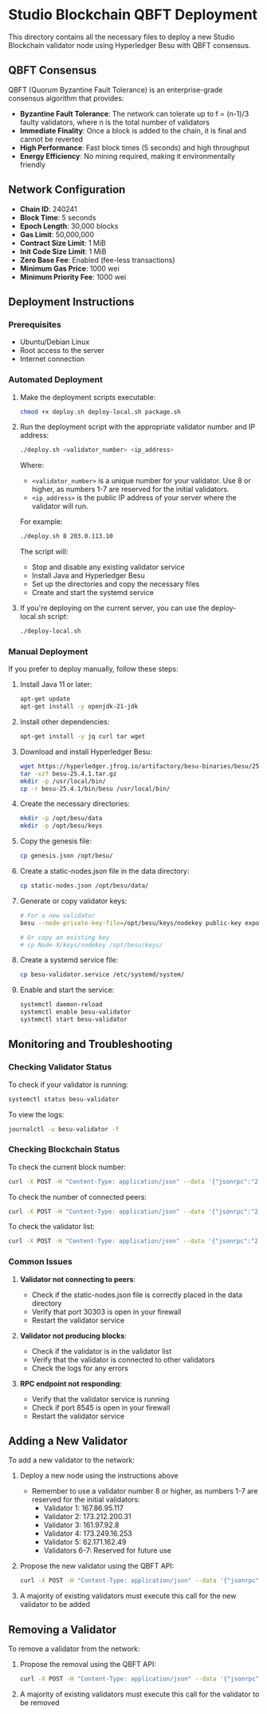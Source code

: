 # Studio Blockchain QBFT Deployment

This directory contains all the necessary files to deploy a new Studio Blockchain validator node using Hyperledger Besu with QBFT consensus.

## QBFT Consensus

QBFT (Quorum Byzantine Fault Tolerance) is an enterprise-grade consensus algorithm that provides:

- **Byzantine Fault Tolerance**: The network can tolerate up to f = (n-1)/3 faulty validators, where n is the total number of validators
- **Immediate Finality**: Once a block is added to the chain, it is final and cannot be reverted
- **High Performance**: Fast block times (5 seconds) and high throughput
- **Energy Efficiency**: No mining required, making it environmentally friendly

## Network Configuration

- **Chain ID**: 240241
- **Block Time**: 5 seconds
- **Epoch Length**: 30,000 blocks
- **Gas Limit**: 50,000,000
- **Contract Size Limit**: 1 MiB
- **Init Code Size Limit**: 1 MiB
- **Zero Base Fee**: Enabled (fee-less transactions)
- **Minimum Gas Price**: 1000 wei
- **Minimum Priority Fee**: 1000 wei

## Deployment Instructions

### Prerequisites

- Ubuntu/Debian Linux
- Root access to the server
- Internet connection

### Automated Deployment

1. Make the deployment scripts executable:
   ```bash
   chmod +x deploy.sh deploy-local.sh package.sh
   ```

2. Run the deployment script with the appropriate validator number and IP address:
   ```bash
   ./deploy.sh <validator_number> <ip_address>
   ```

   Where:
   - `<validator_number>` is a unique number for your validator. Use 8 or higher, as numbers 1-7 are reserved for the initial validators.
   - `<ip_address>` is the public IP address of your server where the validator will run.

   For example:
   ```bash
   ./deploy.sh 8 203.0.113.10
   ```

   The script will:
   - Stop and disable any existing validator service
   - Install Java and Hyperledger Besu
   - Set up the directories and copy the necessary files
   - Create and start the systemd service

3. If you're deploying on the current server, you can use the deploy-local.sh script:
   ```bash
   ./deploy-local.sh
   ```

### Manual Deployment

If you prefer to deploy manually, follow these steps:

1. Install Java 11 or later:
   ```bash
   apt-get update
   apt-get install -y openjdk-21-jdk
   ```

2. Install other dependencies:
   ```bash
   apt-get install -y jq curl tar wget
   ```

3. Download and install Hyperledger Besu:
   ```bash
   wget https://hyperledger.jfrog.io/artifactory/besu-binaries/besu/25.4.1/besu-25.4.1.tar.gz
   tar -xzf besu-25.4.1.tar.gz
   mkdir -p /usr/local/bin/
   cp -r besu-25.4.1/bin/besu /usr/local/bin/
   ```

4. Create the necessary directories:
   ```bash
   mkdir -p /opt/besu/data
   mkdir -p /opt/besu/keys
   ```

5. Copy the genesis file:
   ```bash
   cp genesis.json /opt/besu/
   ```

6. Create a static-nodes.json file in the data directory:
   ```bash
   cp static-nodes.json /opt/besu/data/
   ```

7. Generate or copy validator keys:
   ```bash
   # For a new validator
   besu --node-private-key-file=/opt/besu/keys/nodekey public-key export --to=/tmp/publickey.txt
   
   # Or copy an existing key
   # cp Node-X/keys/nodekey /opt/besu/keys/
   ```

8. Create a systemd service file:
   ```bash
   cp besu-validator.service /etc/systemd/system/
   ```

9. Enable and start the service:
   ```bash
   systemctl daemon-reload
   systemctl enable besu-validator
   systemctl start besu-validator
   ```

## Monitoring and Troubleshooting

### Checking Validator Status

To check if your validator is running:
```bash
systemctl status besu-validator
```

To view the logs:
```bash
journalctl -u besu-validator -f
```

### Checking Blockchain Status

To check the current block number:
```bash
curl -X POST -H "Content-Type: application/json" --data '{"jsonrpc":"2.0","method":"eth_blockNumber","params":[],"id":1}' http://localhost:8545
```

To check the number of connected peers:
```bash
curl -X POST -H "Content-Type: application/json" --data '{"jsonrpc":"2.0","method":"net_peerCount","params":[],"id":1}' http://localhost:8545
```

To check the validator list:
```bash
curl -X POST -H "Content-Type: application/json" --data '{"jsonrpc":"2.0","method":"qbft_getValidatorsByBlockNumber","params":["latest"],"id":1}' http://localhost:8545
```

### Common Issues

1. **Validator not connecting to peers**:
   - Check if the static-nodes.json file is correctly placed in the data directory
   - Verify that port 30303 is open in your firewall
   - Restart the validator service

2. **Validator not producing blocks**:
   - Check if the validator is in the validator list
   - Verify that the validator is connected to other validators
   - Check the logs for any errors

3. **RPC endpoint not responding**:
   - Verify that the validator service is running
   - Check if port 8545 is open in your firewall
   - Restart the validator service

## Adding a New Validator

To add a new validator to the network:

1. Deploy a new node using the instructions above
   - Remember to use a validator number 8 or higher, as numbers 1-7 are reserved for the initial validators:
     - Validator 1: 167.86.95.117
     - Validator 2: 173.212.200.31
     - Validator 3: 161.97.92.8
     - Validator 4: 173.249.16.253
     - Validator 5: 62.171.162.49
     - Validators 6-7: Reserved for future use

2. Propose the new validator using the QBFT API:
   ```bash
   curl -X POST -H "Content-Type: application/json" --data '{"jsonrpc":"2.0","method":"qbft_proposeValidatorVote","params":["0xNEW_VALIDATOR_ADDRESS", true],"id":1}' http://localhost:8545
   ```
3. A majority of existing validators must execute this call for the new validator to be added

## Removing a Validator

To remove a validator from the network:

1. Propose the removal using the QBFT API:
   ```bash
   curl -X POST -H "Content-Type: application/json" --data '{"jsonrpc":"2.0","method":"qbft_proposeValidatorVote","params":["0xVALIDATOR_ADDRESS", false],"id":1}' http://localhost:8545
   ```
2. A majority of existing validators must execute this call for the validator to be removed
